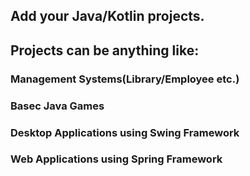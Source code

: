 ## Add your Java/Kotlin projects.

## Projects can be anything like:
### Management Systems(Library/Employee etc.)
### Basec Java Games
### Desktop Applications using Swing Framework
### Web Applications using Spring Framework